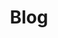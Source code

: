 ---
title: Blog
menu:
  main:
    identifier: blog
    weight: 104
    params:
      icon:
        vendor: fas
        name: blog
---